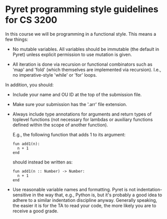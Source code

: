 # Pyret programming style guidelines for CS 3200

In this course we will be programming in a functional style. This
means a few things:

* No mutable variables. All variables should be immutable (the default
  in Pyret) unless explicit permission to use mutation is given.

* All iteration is done via recursion or functional combinators such
  as 'map' and 'fold' (which themselves are implemented via
  recursion). I.e., no imperative-style 'while' or 'for' loops.

In addition, you should:

* Include your name and OU ID at the top of the submission file.

* Make sure your submission has the '.arr' file extension.

* Always include type annotations for arguments and return types of
  toplevel functions (not necessary for lambdas or auxiliary functions
  defined within the scope of another function).
  
  E.g., the following function that adds 1 to its argument:

  ```
  fun add1(n):
    n + 1
  end
  ```

  should instead be written as:

  ```
  fun add1(n :: Number) -> Number:
    n + 1
  end
  ```

* Use reasonable variable names and formatting. Pyret is not
  indentation-sensitive in the way that, e.g., Python is, but it's
  probably a good idea to adhere to a similar indentation discipline
  anyway. Generally speaking, the easier it is for the TA to read your
  code, the more likely you are to receive a good grade.
